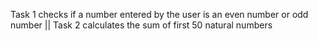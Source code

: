 Task 1 checks if a number entered by the user is an even number or odd number ||
Task 2 calculates the sum of first 50 natural numbers
